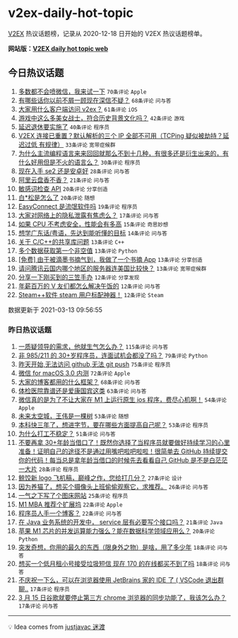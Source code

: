 # v2ex-daily-hot-topic

[V2EX](https://www.v2ex.com/) 热议话题榜，记录从 2020-12-18 日开始的 V2EX 热议话题榜单。

**网站版：[V2EX daily hot topic web](https://boojack.github.io/v2ex-daily-hot-topic-web/)**

## 今日热议话题

<!-- TODAY BEGIN -->

1. [多数都不会喷微信，我来试一下](https://www.v2ex.com/t/761262) `70条评论` `Apple`
1. [有哪些话你以前不屑一顾现在深信不疑？](https://www.v2ex.com/t/761231) `68条评论` `问与答`
1. [大家用什么客户端访问 v2ex？](https://www.v2ex.com/t/761241) `61条评论` `iOS`
1. [游戏中这么多美女战士，符合历史背景文化吗？](https://www.v2ex.com/t/761219) `42条评论` `游戏`
1. [延迟退休要实施了](https://www.v2ex.com/t/761254) `40条评论` `程序员`
1. [V2EX 连接已重置？默认解析的三个 IP 全部不可用（TCPing 疑似被劫持？延迟过低 有规律）](https://www.v2ex.com/t/761226) `33条评论` `宽带症候群`
1. [为什么主流编程语言来来回回就那么不到十几种，有很多还是衍生出来的，有什么好用但是不火的语言么？](https://www.v2ex.com/t/761304) `30条评论` `程序员`
1. [现在入手 se2 还是安卓好](https://www.v2ex.com/t/761224) `28条评论` `问与答`
1. [阿里云盘香不香？](https://www.v2ex.com/t/761279) `21条评论` `问与答`
1. [敏感词检查 API](https://www.v2ex.com/t/761283) `20条评论` `分享创造`
1. [白*松是怎么了](https://www.v2ex.com/t/761272) `20条评论` `随想`
1. [EasyConnect 是流氓软件吗](https://www.v2ex.com/t/761277) `19条评论` `程序员`
1. [大家对网络上的隐私泄露有焦虑么？](https://www.v2ex.com/t/761288) `17条评论` `问与答`
1. [如果 CPU 不考虑安全，性能会有多高](https://www.v2ex.com/t/761229) `15条评论` `奇思妙想`
1. [想学广东话/粤语，先达到能听懂的目标](https://www.v2ex.com/t/761321) `14条评论` `问与答`
1. [关于 C/C++的共享库问题](https://www.v2ex.com/t/761298) `13条评论` `C++`
1. [多个数据获取第一个非空值](https://www.v2ex.com/t/761259) `13条评论` `Python`
1. [[免费] 由于被滴墨书摘气到，我做了一个书摘 App](https://www.v2ex.com/t/761235) `13条评论` `分享创造`
1. [请问腾讯云国内哪个地区的服务器连美国比较快？](https://www.v2ex.com/t/761233) `13条评论` `宽带症候群`
1. [分享一下刚买到的三笠手办](https://www.v2ex.com/t/761310) `12条评论` `分享发现`
1. [年薪百万的 V 友们都怎么解决午饭的](https://www.v2ex.com/t/761308) `12条评论` `问与答`
1. [Steam++软件 steam 用户标配神器！](https://www.v2ex.com/t/761292) `12条评论` `Steam`

数据更新于 2021-03-13 09:56:55

<!-- TODAY END -->

### 昨日热议话题

<!-- YESTERDAY BEGIN -->

1. [一质疑领导的需求，他就生气怎么办？](https://www.v2ex.com/t/761064) `115条评论` `问与答`
1. [非 985/211 的 30+岁程序员，连面试机会都没了吗？](https://www.v2ex.com/t/760929) `79条评论` `Python`
1. [昨天开始,无法访问 github,无法 git push](https://www.v2ex.com/t/760912) `75条评论` `程序员`
1. [微信 for macOS 3.0 内测](https://www.v2ex.com/t/760884) `72条评论` `Apple`
1. [大家的博客都用的什么框架？](https://www.v2ex.com/t/760952) `68条评论` `问与答`
1. [体检医院靠谱还是爱康国宾这类](https://www.v2ex.com/t/760903) `63条评论` `问与答`
1. [微信真的是为了不让大家在 M1 上运行原生 ios 程序，费尽心机啊！](https://www.v2ex.com/t/760885) `54条评论` `Apple`
1. [未来太空城，王伟是一棵树](https://www.v2ex.com/t/760878) `53条评论` `随想`
1. [本科快三年了，想进字节，要在哪些方面提高自己呢？](https://www.v2ex.com/t/760880) `53条评论` `程序员`
1. [为什么打工不稳定？](https://www.v2ex.com/t/760965) `51条评论` `问与答`
1. [不要再拿 30+年龄当借口了！既然你选择了当程序员就要做好持续学习的心里准备！证明自己的途径不是通过用嘴吧啦吧啦啦！很简单去 GitHub 持续提交你的代码！每当总是拿年龄当借口的时候先去看看自己 GitHub 是不是白茫茫一大片](https://www.v2ex.com/t/761149) `28条评论` `程序员`
1. [鲸饺新 logo 飞机稿，巅峰之作，您给打几分？](https://www.v2ex.com/t/761010) `27条评论` `设计`
1. [因为养猫了，想买个摄像头上班偷偷观察它，求推荐。](https://www.v2ex.com/t/761100) `26条评论` `问与答`
1. [一气之下写了个图床网站](https://www.v2ex.com/t/761076) `25条评论` `程序员`
1. [M1 MBA 推荐个扩展坞](https://www.v2ex.com/t/761161) `22条评论` `Apple`
1. [程序员人手一个博客？](https://www.v2ex.com/t/761118) `22条评论` `问与答`
1. [在 Java 业务系统的开发中， service 层有必要写个接口吗？](https://www.v2ex.com/t/760924) `21条评论` `Java`
1. [苹果 M1 芯片的并发运算能力强么？能在数据科学领域应用么？](https://www.v2ex.com/t/761163) `20条评论` `Python`
1. [突发奇想，你用的最久的东西（限身外之物）是啥，用了多少年](https://www.v2ex.com/t/761058) `18条评论` `问与答`
1. [想买一个低月租小号接受垃圾短信 现在 170 的在线都买不到了吗](https://www.v2ex.com/t/760886) `18条评论` `问与答`
1. [不庆祝一下么，可以在浏览器使用 JetBrains 家的 IDE 了 ( VSCode 退出群聊..](https://www.v2ex.com/t/761155) `17条评论` `程序员`
1. [3 月 15 日谷歌就要停止第三方 chrome 浏览器的同步功能了，我该怎么办？](https://www.v2ex.com/t/761099) `17条评论` `问与答`

<!-- YESTERDAY END -->

---

💡 Idea comes from [justjavac 迷渡](https://github.com/justjavac/)
